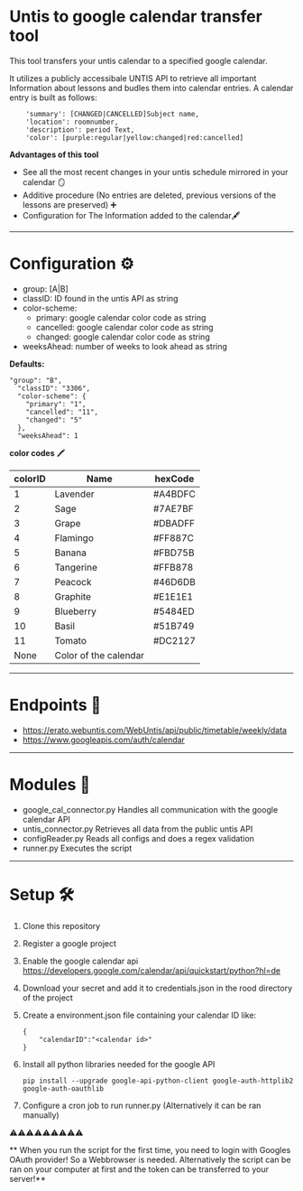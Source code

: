 # Untis to google calendar transfer tool

This tool transfers your untis calendar to a specified google calendar.

It utilizes a publicly accessibale UNTIS API to retrieve all important Information about lessons and budles them into calendar entries.
A calendar entry is built as follows:

```
    'summary': [CHANGED|CANCELLED]Subject name,
    'location': roomnumber,
    'description': period Text,
    'color': [purple:regular|yellow:changed|red:cancelled]
```

**Advantages of this tool**
- See all the most recent changes in your untis schedule mirrored in your calendar 🪞
- Additive procedure (No entries are deleted, previous versions of the lessons are preserved) ➕
- Configuration for The Information added to the calendar🖋️


---

# Configuration ⚙️

- group: [A|B]
- classID: ID found in the untis API as string
- color-scheme:
  - primary: google calendar color code as string
  - cancelled: google calendar color code as string
  - changed: google calendar color code as string
- weeksAhead: number of weeks to look ahead as string

**Defaults:**

```
"group": "B",
  "classID": "3306",
  "color-scheme": {
    "primary": "1",
    "cancelled": "11",
    "changed": "5"
  },
  "weeksAhead": 1
```

**color codes** 🖍️

| colorID | Name                  | hexCode |
| ------- | --------------------- | ------- |
| 1       | Lavender              | #A4BDFC |
| 2       | Sage                  | #7AE7BF |
| 3       | Grape                 | #DBADFF |
| 4       | Flamingo              | #FF887C |
| 5       | Banana                | #FBD75B |
| 6       | Tangerine             | #FFB878 |
| 7       | Peacock               | #46D6DB |
| 8       | Graphite              | #E1E1E1 |
| 9       | Blueberry             | #5484ED |
| 10      | Basil                 | #51B749 |
| 11      | Tomato                | #DC2127 |
| None    | Color of the calendar |         |

---

# Endpoints 🔌

- https://erato.webuntis.com/WebUntis/api/public/timetable/weekly/data
- https://www.googleapis.com/auth/calendar

---

# Modules 🧩

- google_cal_connector.py
  Handles all communication with the google calendar API
- untis_connector.py
  Retrieves all data from the public untis API
- configReader.py
  Reads all configs and does a regex validation
- runner.py
  Executes the script

---

# Setup 🛠️

1. Clone this repository
2. Register a google project
3. Enable the google calendar api
   https://developers.google.com/calendar/api/quickstart/python?hl=de
4. Download your secret and add it to credentials.json in the rood directory of the project
5. Create a environment.json file containing your calendar ID like:

   ```
   {
       "calendarID":"<calendar id>"
   }

   ```

6. Install all python libraries needed for the google API
   ```
   pip install --upgrade google-api-python-client google-auth-httplib2 google-auth-oauthlib
   ```
7. Configure a cron job to run runner.py (Alternatively it can be ran manually)


⚠️⚠️⚠️⚠️⚠️⚠️⚠️⚠️⚠️

** When you run the script for the first time, you need to login with Googles OAuth provider! So a Webbrowser is needed. Alternatively the script can be ran on your computer at first and the token can be transferred to your server!**
